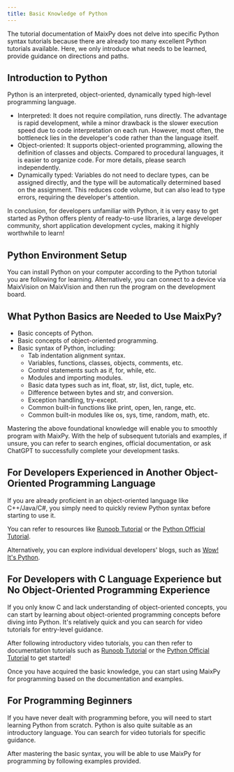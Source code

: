 ```yaml
---
title: Basic Knowledge of Python
---
```


The tutorial documentation of MaixPy does not delve into specific Python syntax tutorials because there are already too many excellent Python tutorials available. Here, we only introduce what needs to be learned, provide guidance on directions and paths.

## Introduction to Python

Python is an interpreted, object-oriented, dynamically typed high-level programming language.
* Interpreted: It does not require compilation, runs directly. The advantage is rapid development, while a minor drawback is the slower execution speed due to code interpretation on each run. However, most often, the bottleneck lies in the developer's code rather than the language itself.
* Object-oriented: It supports object-oriented programming, allowing the definition of classes and objects. Compared to procedural languages, it is easier to organize code. For more details, please search independently.
* Dynamically typed: Variables do not need to declare types, can be assigned directly, and the type will be automatically determined based on the assignment. This reduces code volume, but can also lead to type errors, requiring the developer's attention.

In conclusion, for developers unfamiliar with Python, it is very easy to get started as Python offers plenty of ready-to-use libraries, a large developer community, short application development cycles, making it highly worthwhile to learn!

## Python Environment Setup

You can install Python on your computer according to the Python tutorial you are following for learning.
Alternatively, you can connect to a device via MaixVision on MaixVision and then run the program on the development board.

## What Python Basics are Needed to Use MaixPy?

* Basic concepts of Python.
* Basic concepts of object-oriented programming.
* Basic syntax of Python, including:
  * Tab indentation alignment syntax.
  * Variables, functions, classes, objects, comments, etc.
  * Control statements such as if, for, while, etc.
  * Modules and importing modules.
  * Basic data types such as int, float, str, list, dict, tuple, etc.
  * Difference between bytes and str, and conversion.
  * Exception handling, try-except.
  * Common built-in functions like print, open, len, range, etc.
  * Common built-in modules like os, sys, time, random, math, etc.

Mastering the above foundational knowledge will enable you to smoothly program with MaixPy. With the help of subsequent tutorials and examples, if unsure, you can refer to search engines, official documentation, or ask ChatGPT to successfully complete your development tasks.

## For Developers Experienced in Another Object-Oriented Programming Language

If you are already proficient in an object-oriented language like C++/Java/C#, you simply need to quickly review Python syntax before starting to use it.

You can refer to resources like [Runoob Tutorial](https://www.runoob.com/python3/python3-tutorial.html) or the [Python Official Tutorial](https://docs.python.org/3/tutorial/index.html).

Alternatively, you can explore individual developers' blogs, such as [Wow! It's Python](https://neucrack.com/p/59).

## For Developers with C Language Experience but No Object-Oriented Programming Experience

If you only know C and lack understanding of object-oriented concepts, you can start by learning about object-oriented programming concepts before diving into Python. It's relatively quick and you can search for video tutorials for entry-level guidance.

After following introductory video tutorials, you can then refer to documentation tutorials such as [Runoob Tutorial](https://www.runoob.com/python3/python3-tutorial.html) or the [Python Official Tutorial](https://docs.python.org/3/tutorial/index.html) to get started!

Once you have acquired the basic knowledge, you can start using MaixPy for programming based on the documentation and examples.

## For Programming Beginners

If you have never dealt with programming before, you will need to start learning Python from scratch. Python is also quite suitable as an introductory language. You can search for video tutorials for specific guidance.

After mastering the basic syntax, you will be able to use MaixPy for programming by following examples provided.
